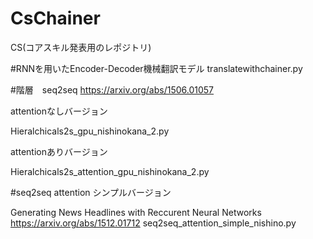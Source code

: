 # CsChainer
CS(コアスキル発表用のレポジトリ)

#RNNを用いたEncoder-Decoder機械翻訳モデル
  translatewithchainer.py

#階層　seq2seq
https://arxiv.org/abs/1506.01057

attentionなしバージョン

Hieralchicals2s_gpu_nishinokana_2.py

attentionありバージョン

Hieralchicals2s_attention_gpu_nishinokana_2.py

#seq2seq attention シンプルバージョン

Generating News Headlines with Reccurent Neural Networks
https://arxiv.org/abs/1512.01712
seq2seq_attention_simple_nishino.py
